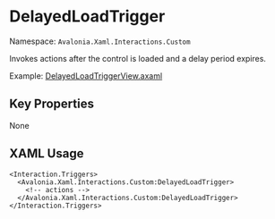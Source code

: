 # DelayedLoadTrigger

Namespace: `Avalonia.Xaml.Interactions.Custom`

Invokes actions after the control is loaded and a delay period expires.

Example: [DelayedLoadTriggerView.axaml](samples/BehaviorsTestApplication/Views/Pages/DelayedLoadTriggerView.axaml)

## Key Properties
None

## XAML Usage
```xaml
<Interaction.Triggers>
  <Avalonia.Xaml.Interactions.Custom:DelayedLoadTrigger>
    <!-- actions -->
  </Avalonia.Xaml.Interactions.Custom:DelayedLoadTrigger>
</Interaction.Triggers>
```

